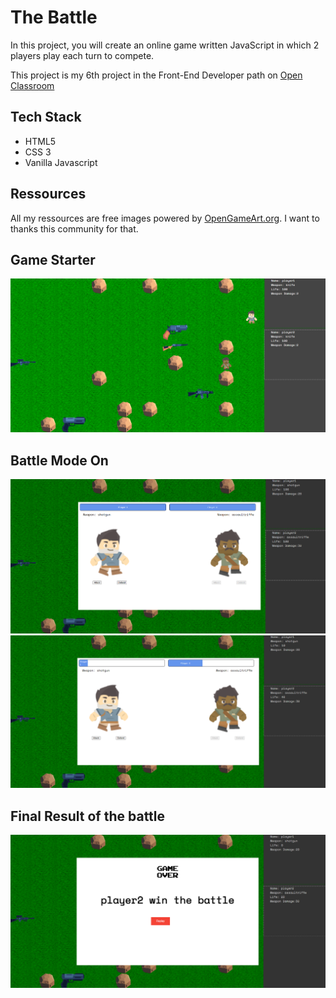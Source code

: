 # The Battle

In this project, you will create an online game written JavaScript in which 2 players play each turn to compete.

This project is my 6th project in the Front-End Developer path on [Open Classroom](https://openclassrooms.com/)

## Tech Stack

- HTML5
- CSS 3
- Vanilla Javascript

## Ressources

All my ressources are free images powered by [OpenGameArt.org](https://opengameart.org/). I want to thanks this community for that.

## Game Starter

<img src="./screen1.PNG" alt="screen1">

## Battle Mode On

<img src="./screen2.PNG" alt="screen1">

<img src="./screen3.PNG" alt="screen1">

## Final Result of the battle

<img src="./screen4.PNG" alt="screen1">
